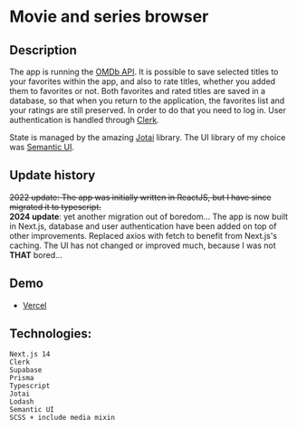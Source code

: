 # Movie and series browser

## Description

The app is running the [OMDb API](http://www.omdbapi.com/). It is possible to save selected titles to your favorites within the app, and also to rate titles, whether you added them to favorites or not.
Both favorites and rated titles are saved in a database, so that when you return to the application, the favorites list and your ratings are still preserved. In order to do that you need to log in. User authentication is handled through [Clerk](https://clerk.com/).

State is managed by the amazing [Jotai](https://jotai.org/) library.
The UI library of my choice was [Semantic UI](https://react.semantic-ui.com/).

## Update history

~~2022 update: The app was initially written in ReactJS, but I have since migrated it to typescript.~~
<br>
**2024 update**: yet another migration out of boredom... The app is now built in Next.js, database and user authentication have been added on top of other improvements. Replaced axios with fetch to benefit from Next.js's caching. The UI has not changed or improved much, because I was not **THAT** bored...

## Demo

- [Vercel](https://react-movie-browser-1rwsy4njx-bysiuxvxs-projects.vercel.app)

## Technologies:

    Next.js 14
    Clerk
    Supabase
    Prisma
    Typescript
    Jotai
    Lodash
    Semantic UI
    SCSS + include media mixin

